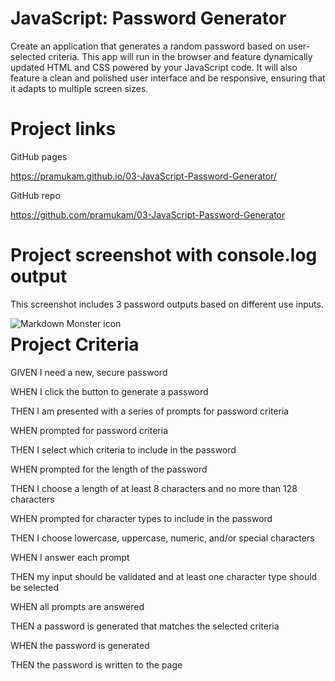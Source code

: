 # JavaScript: Password Generator

Create an application that generates a random password based on user-selected criteria. This app will run in the browser and feature dynamically updated HTML and CSS powered by your JavaScript code. It will also feature a clean and polished user interface and be responsive, ensuring that it adapts to multiple screen sizes.

# Project links 

GitHub pages

https://pramukam.github.io/03-JavaScript-Password-Generator/

GitHub repo

https://github.com/pramukam/03-JavaScript-Password-Generator


# Project screenshot with console.log output

This screenshot includes 3 password outputs based on different use inputs.

<img src="markdownmonstericon.png"
     alt="Markdown Monster icon"
     style="float: left; margin-right: 10px;" />

# Project Criteria

GIVEN I need a new, secure password

WHEN I click the button to generate a password

THEN I am presented with a series of prompts for password criteria

WHEN prompted for password criteria

THEN I select which criteria to include in the password

WHEN prompted for the length of the password

THEN I choose a length of at least 8 characters and no more than 128 characters

WHEN prompted for character types to include in the password

THEN I choose lowercase, uppercase, numeric, and/or special characters

WHEN I answer each prompt

THEN my input should be validated and at least one character type should be selected

WHEN all prompts are answered

THEN a password is generated that matches the selected criteria

WHEN the password is generated

THEN the password is written to the page



